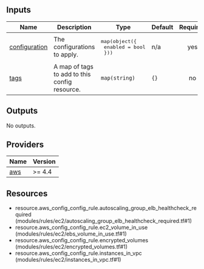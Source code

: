 <!-- BEGIN_TF_DOCS -->


## Inputs

| Name | Description | Type | Default | Required |
|------|-------------|------|---------|:--------:|
| <a name="input_configuration"></a> [configuration](#input\_configuration) | The configurations to apply. | <pre>map(object({<br>    enabled = bool<br>  }))</pre> | n/a | yes |
| <a name="input_tags"></a> [tags](#input\_tags) | A map of tags to add to this config resource. | `map(string)` | `{}` | no |

## Outputs

No outputs.

## Providers

| Name | Version |
|------|---------|
| <a name="provider_aws"></a> [aws](#provider\_aws) | >= 4.4 |

## Resources

- resource.aws_config_config_rule.autoscaling_group_elb_healthcheck_required (modules/rules/ec2/autoscaling_group_elb_healthcheck_required.tf#1)
- resource.aws_config_config_rule.ec2_volume_in_use (modules/rules/ec2/ebs_volume_in_use.tf#1)
- resource.aws_config_config_rule.encrypted_volumes (modules/rules/ec2/encrypted_volumes.tf#1)
- resource.aws_config_config_rule.instances_in_vpc (modules/rules/ec2/instances_in_vpc.tf#1)
<!-- END_TF_DOCS -->
